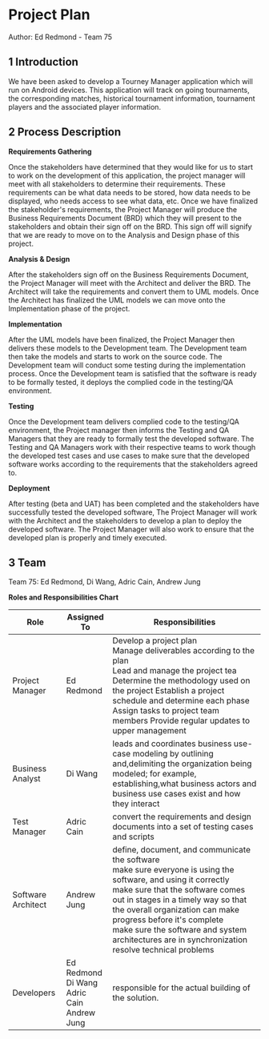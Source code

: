 # Project Plan

Author: Ed Redmond - Team 75

## 1 Introduction

We have been asked to develop a Tourney Manager application which will run on Android devices.  This application will track on going tournaments, the corresponding matches, historical tournament information,  tournament players and the associated player information.

## 2 Process Description

**Requirements Gathering**

Once the stakeholders have determined that they would like for us to start to work on the development of this application, the project manager will meet with all stakeholders to determine their requirements.  These requirements can be what data needs to be stored, how data needs to be displayed, who needs access to see what data, etc.  Once we have finalized the stakeholder's requirements, the Project Manager will produce the Business Requirements Document (BRD) which they will present to the stakeholders and obtain their sign off on the BRD.  This sign off will signify that we are ready to move on to the Analysis and Design phase of this project.

**Analysis & Design**

After the stakeholders sign off on the Business Requirements Document, the Project Manager will meet with the Architect and deliver the BRD.  The Architect will take the requirements and convert them to UML models.  Once the Architect has finalized the UML models we can move onto the Implementation phase of the project.

**Implementation**

After the UML models have been finalized, the Project Manager then delivers these models to the Development team.  The Development team then take the models and starts to work on the source code.  The Development team will conduct some testing during the implementation process.  Once the Development team is satisfied that the software is ready to be formally tested, it deploys the complied code in the testing/QA environment.

**Testing**

Once the Development team delivers complied code to the testing/QA environment, the Project manager then informs the Testing and QA Managers that they are ready to formally test the developed software. The Testing and QA Managers work with their respective teams to work though the developed test cases and use cases to make sure that the  developed software works according to the requirements that the stakeholders agreed to.

**Deployment**

After testing (beta and UAT) has been completed and the stakeholders have successfully tested the developed software, The Project Manager will work with the Architect and the stakeholders to develop a plan to deploy the developed software.  The Project Manager will also work to ensure that the developed plan is properly and timely executed.


## 3 Team

Team 75: Ed Redmond, Di Wang, Adric Cain, Andrew Jung

**Roles and Responsibilities Chart**

| Role               | Assigned To                               | Responsibilities                                                                                                                                                                                                                                                                                                                                          |
|--------------------|-------------------------------------------|-----------------------------------------------------------------------------------------------------------------------------------------------------------------------------------------------------------------------------------------------------------------------------------------------------------------------------------------------------------|
| Project Manager    | Ed Redmond                                | Develop a project plan<br>Manage deliverables according to the plan<br>Lead and manage the project tea<br>Determine the methodology used on the project Establish a project schedule and determine each phase<br>Assign tasks to project team members Provide regular updates to upper management                                                                     |
| Business Analyst         | Di Wang                                   | leads and coordinates business use-case modeling by outlining and,delimiting the organization being modeled; for example, establishing,what business actors and business use cases exist and how they interact                                                                                                                                                                                                               |
| Test Manager       | Adric Cain                                | convert the requirements and design documents into a set of testing cases and scripts                                                                                                                                      |
| Software Architect | Andrew Jung                               | define, document, and communicate the software<br>make sure everyone is using the software, and using it correctly<br>make sure that the software comes out in stages in a timely way so that the overall organization can make progress before it's complete<br>make sure the software and system architectures are in synchronization<br>resolve technical problems |
| Developers         | Ed Redmond<br>Di Wang<br>Adric Cain<br>Andrew Jung | responsible for the actual building of the solution.                                                                                                                                                                                                                                                                                                      |
